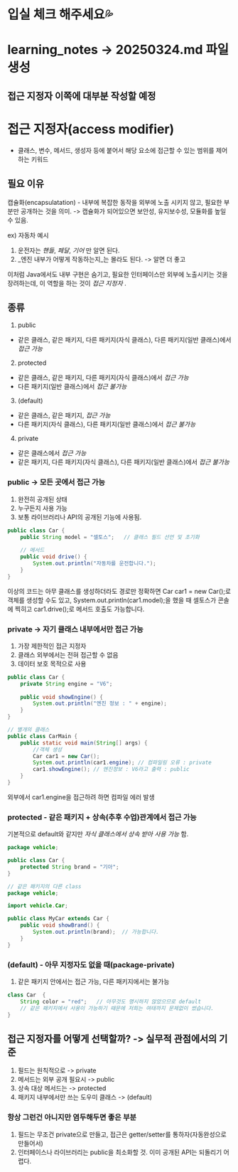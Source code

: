 # 입실 체크 해주세요💦
# learning_notes -> 20250324.md 파일 생성
## 접근 지정자 이쪽에 대부분 작성할 예정

# 접근 지정자(access modifier)
- 클래스, 변수, 메서드, 생성자 등에 붙어서 해당 요소에 접근할 수
있는 범위를 제어하는 키워드

## 필요 이유
캡슐화(encapsulatation) - 내부에 복잡한 동작을 외부에 노출
시키지 않고, 필요한 부분만 공개하는 것을 의미.
-> 캡슐화가 되어있으면 보안성, 유지보수성, 모듈화를 높일 수 있음.

ex) 자동차 예시
1. 운전자는 _핸들_, _페달_, _기어_ 만 알면 된다.
2. _엔진 내부가 어떻게 작동하는지_는 몰라도 된다. -> 알면 더 좋고

이처럼 Java에서도 내부 구현은 숨기고, 필요한 인터페이스만 외부에
노출시키는 것을 장려하는데, 이 역할을 하는 것이 _접근 지정자_ .

## 종류
1. public
- 같은 클래스, 같은 패키지, 다른 패키지(자식 클래스), 
다른 패키지(일반 클래스)에서 _접근 가능_

2. protected
- 같은 클래스, 같은 패키지, 다른 패키지(자식 클래스)에서 _접근 가능_
- 다른 패키지(일반 클래스)에서 _접근 불가능_

3. (default)
- 같은 클래스, 같은 패키지,  _접근 가능_
- 다른 패키지(자식 클래스), 다른 패키지(일반 클래스)에서 _접근 불가능_

4. private
- 같은 클래스에서 _접근 가능_
- 같은 패키지, 다른 패키지(자식 클래스), 다른 패키지(일반 클래스)에서
_접근 불가능_

### public -> 모든 곳에서 접근 가능
1. 완전히 공개된 상태
2. 누구든지 사용 가능
3. 보통 라이브러리나 API의 공개된 기능에 사용됨.

```java
public class Car {
    public String model = "셀토스";   // 클래스 필드 선언 및 초기화
    
    // 메서드
    public void drive() {
        System.out.println("자동차를 운전합니다.");
    }
}
```
이상의 코드는 아무 클래스를 생성하더라도 경로만 정확하면
Car car1 = new Car();로 객체를 생성할 수도 있고,
System.out.println(car1.model);을 했을 때 셀토스가 콘솔에 찍히고
car1.drive();로 메서드 호출도 가능합니다.

### private -> 자기 클래스 내부에서만 접근 가능
1. 가장 제한적인 접근 지정자
2. 클래스 외부에서는 전혀 접근할 수 없음
3. 데이터 보호 목적으로 사용
```java
public class Car {
    private String engine = "V6";
    
    public void showEngine() {
        System.out.println("엔진 정보 : " + engine);
    }
}

// 별개의 클래스
public class CarMain {
    public static void main(String[] args) {
        //객체 생성
        Car car1 = new Car();
        System.out.println(car1.engine); // 컴파일링 오류 : private
        car1.showEngine(); // 엔진정보 : V6라고 출력 : public
    }
}
```
외부에서 car1.engine을 접근하려 하면 컴파일 에러 발생

### protected - 같은 패키지 + 상속(추후 수업)관계에서 접근 가능
기본적으로 default와 같지만 _자식 클래스에서 상속 받아 사용 가능_ 함.
```java
package vehicle;

public class Car {
    protected String brand = "기아";
}

// 같은 패키지의 다른 class
package vehicle;

import vehicle.Car;

public class MyCar extends Car {
    public void showBrand() {
        System.out.println(brand);  // 가능합니다.
    }
}
```

### (default) - 아무 지정자도 없을 때(package-private)
1. 같은 패키지 안에서는 접근 가능, 다른 패키지에서는 불가능
```java
class Car  {
    String color = "red";   // 아무것도 명시하지 않았으므로 default
    // 같은 패키지에서 사용이 가능하기 때문에 저희는 여태까지 문제없이 썼습니다.
}
```

## 접근 지정자를 어떻게 선택할까? -> 실무적 관점에서의 기준

1. 필드는 원칙적으로 -> private
2. 메서드는 외부 공개 필요시 -> public
3. 상속 대상 메서드는 -> protected
4. 패키지 내부에서만 쓰는 도우미 클래스 -> (default)

### 항상 그런건 아니지만 염두해두면 좋은 부분
1. 필드는 무조건 private으로 만들고, 접근은 getter/setter를 통하자(자동완성으로 만들어서)
2. 인터페이스나 라이브러리는 public을 최소화할 것. 이미 공개된 API는 되돌리기 어렵다.
